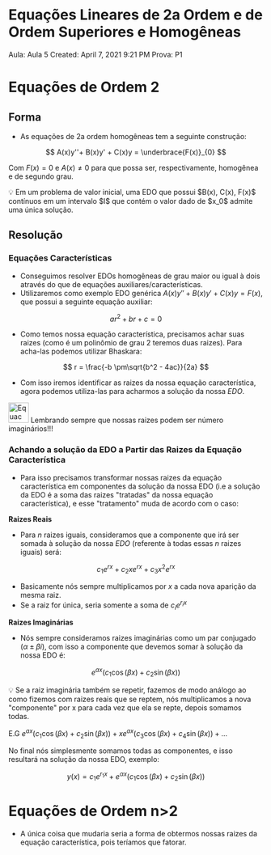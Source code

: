 # Equações Lineares de 2a Ordem e de Ordem Superiores e Homogêneas

Aula: Aula 5
Created: April 7, 2021 9:21 PM
Prova: P1

# Equações de Ordem 2

## Forma

- As equações de 2a ordem  homogêneas tem a seguinte construção:

$$
A(x)y''+ B(x)y' + C(x)y = \underbrace{F(x)}_{0}
$$

Com $F(x) = 0$  e $A(x) \ne 0$ para que possa ser, respectivamente, homogênea e de segundo grau.

<aside>
💡 Em um problema de valor inicial, uma EDO que possui $B(x), C(x), F(x)$ contínuos em um intervalo $I$ que contém o valor dado de $x_0$ admite uma única solução.

</aside>

## Resolução

### Equações Características

- Conseguimos resolver EDOs homogêneas de grau maior ou igual à dois através do que de equações auxiliares/características.
- Utilizaremos como exemplo EDO genérica $A(x)y''+ B(x)y' + C(x)y = F(x)$, que possui a seguinte equação auxiliar:

$$
ar^2 + br + c = 0
$$

- Como temos nossa equação característica, precisamos achar suas raizes (como é um polinômio de grau 2 teremos duas raizes). Para acha-las podemos utilizar Bhaskara:

$$
r = \frac{-b \pm\sqrt{b^2 - 4ac}}{2a}
$$

- Com isso iremos identificar as raizes da nossa equação característica, agora podemos utiliza-las para acharmos a solução da nossa $EDO$.

<aside>
<img src="Equac%CC%A7o%CC%83es%20Lineares%20de%202a%20Ordem%20e%20de%20Ordem%20Superio%209fe92ce83fd04b1da738a9ab9a24f645/Hifumi_Surprised.png" alt="Equac%CC%A7o%CC%83es%20Lineares%20de%202a%20Ordem%20e%20de%20Ordem%20Superio%209fe92ce83fd04b1da738a9ab9a24f645/Hifumi_Surprised.png" width="40px" /> Lembrando sempre que nossas raizes podem ser número imaginários!!!

</aside>

### Achando a solução da EDO a Partir das Raizes da Equação Característica

- Para isso precisamos transformar nossas raizes da equação característica em componentes da solução da nossa EDO (i.e a solução da EDO é a soma das raizes "tratadas" da nossa equação característica), e esse "tratamento" muda de acordo com o  caso:

**Raizes Reais**

- Para  $n$  raizes iguais, consideramos que  a componente que irá ser somada à solução da nossa $EDO$ (referente à todas essas $n$ raizes iguais) será:

$$
c_1e^{rx} + c_2xe^{rx} + c_3x^2e^{rx}
$$

- Basicamente nós sempre multiplicamos por $x$ a cada nova aparição da mesma raiz.
- Se a raiz for única, seria somente a soma de $c_ie^{r_ix}$

**Raizes Imaginárias**

- Nós sempre consideramos raizes imaginárias como um par conjugado ($\alpha \pm \beta i$), com isso a componente que devemos somar à solução da nossa EDO é:

$$
e^{ax}(c_1\cos(\beta x) + c_2\sin(\beta x))
$$

<aside>
💡 Se a raiz imaginária também se repetir, fazemos de modo análogo ao como fizemos com raizes reais que se reptem, nós multiplicamos a nova "componente" por x para cada vez que ela se repte, depois somamos todas.

E.G
$e^{ax}(c_1\cos(\beta x) + c_2\sin(\beta x)) + xe^{ax}(c_3\cos(\beta x) + c_4\sin(\beta x)) + ...$

</aside>

No final nós simplesmente somamos todas as componentes, e isso resultará na solução da nossa EDO, exemplo:

$$
y(x) = c_1e^{r_1x} + e^{\alpha x}(c_1\cos(\beta x) + c_2\sin(\beta x))
$$

# Equações de Ordem n>2

- A única coisa que mudaria seria a forma de obtermos nossas raizes da equação característica, pois teríamos que fatorar.